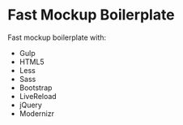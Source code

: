 # Fast Mockup Boilerplate
Fast mockup boilerplate with:

* Gulp 
* HTML5
* Less
* Sass
* Bootstrap
* LiveReload
* jQuery
* Modernizr


